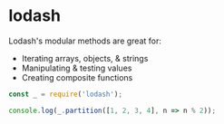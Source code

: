 # lodash

Lodash's modular methods are great for:

- Iterating arrays, objects, & strings
- Manipulating & testing values
- Creating composite functions

```js
const _ = require('lodash');

console.log(_.partition([1, 2, 3, 4], n => n % 2));
```
